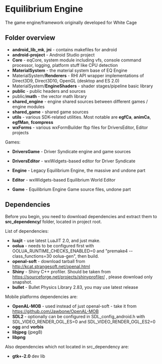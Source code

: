 # Equilibrium Engine #

The game engine/framework originally developed for White Cage

Folder overview
-------------

* **android_lib_mk**, **jni** - contains makefiles for android
* **android-project** - Android Studio project
* **Core** - eqCore, system module including vfs, console command processor, logging, platform stuff like CPU detection
* **MaterialSystem** - the material system base of EQ Engine
* MaterialSystem/**Renderers** - RHI API wrapper implementations of Direct3D9, Direct3D10, OpenGL (desktop and ES 2.0)
* MaterialSystem/**EngineShaders** - shader stages/pipeline basic library
* **public** - public headers and sources
* public/**math** - the vector math library
* **shared_engine** - engine shared sources between different games / engine modules
* **shared_game** - shared game sources
* **utils** - various SDK-related utilities. Most notable are **egfCa**, **animCa**, **egfMan**, **fcompress**
* **wxForms** - various wxFormBuilder fbp files for DriversEditor, Editor projects

Games:

* **DriversGame** - Driver Syndicate engine and game sources
* **DriversEditor** - wxWidgets-based editor for Driver Syndicate

* **Engine** - Legacy Equilibrium Engine, the massive and undone part
* **Editor** - wxWidgets-based Equilibrium World Editor
* **Game** - Equilibrium Engine Game source files, undone part

Dependencies
-------------

Before you begin, you need to download dependencies and extract them to **src_dependency/** folder, located in project root.

List of dependencies:

* **luajit** - use latest LuaJIT 2.0, and just make.
* **oolua** - needs to be configured first with OOLUA_RUNTIME_CHECKS_ENABLED=0 and "premake4 --class_functions=30 oolua-gen", then build.
* **openal-soft** - download tarball from http://kcat.strangesoft.net/openal.html
* **Shiny** - Shiny C++ profiler. Should be taken from https://sourceforge.net/projects/shinyprofiler/ , please download only snapshot.
* **bullet** - Bullet Physics Library 2.83, you may use latest release

Mobile platforms dependencies are:

* **OpenAL-MOB** - used instead of just openal-soft - take it from https://github.com/Jawbone/OpenAL-MOB
* **SDL2** - optionally can be configured in SDL_config_android.h with SDL_VIDEO_RENDER_OGL_ES=0 and SDL_VIDEO_RENDER_OGL_ES2=0
* **ogg** and **vorbis**
* **libjpeg** (jpeg8)
* **libpng**

Also dependencies which not located in src_dependency are:

* **gtk+-2.0** dev lib